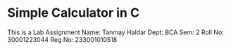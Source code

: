 # Simple Calculator in C
This is a Lab Assignment
Name: Tanmay Haldar
Dept: BCA
Sem: 2
Roll No: 30001223044
Reg No: 233001010518
